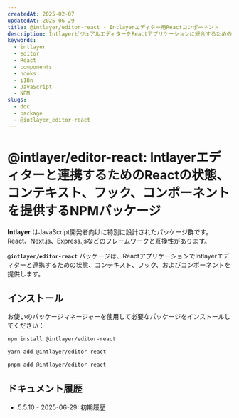 ```yaml
---
createdAt: 2025-02-07
updatedAt: 2025-06-29
title: @intlayer/editor-react - Intlayerエディター用Reactコンポーネント
description: IntlayerビジュアルエディターをReactアプリケーションに統合するためのReactコンポーネントとフックを提供するNPMパッケージ。
keywords:
  - intlayer
  - editor
  - React
  - components
  - hooks
  - i18n
  - JavaScript
  - NPM
slugs:
  - doc
  - package
  - @intlayer_editor-react
---
```


# @intlayer/editor-react: Intlayerエディターと連携するためのReactの状態、コンテキスト、フック、コンポーネントを提供するNPMパッケージ

**Intlayer** はJavaScript開発者向けに特別に設計されたパッケージ群です。React、Next.js、Express.jsなどのフレームワークと互換性があります。

**`@intlayer/editor-react`** パッケージは、ReactアプリケーションでIntlayerエディターと連携するための状態、コンテキスト、フック、およびコンポーネントを提供します。

## インストール

お使いのパッケージマネージャーを使用して必要なパッケージをインストールしてください：

```bash
npm install @intlayer/editor-react
```

```bash
yarn add @intlayer/editor-react
```

```bash
pnpm add @intlayer/editor-react
```

## ドキュメント履歴

- 5.5.10 - 2025-06-29: 初期履歴
